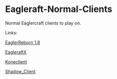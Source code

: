 # Eagleraft-Normal-Clients
Normal Eaglercraft clients to play on.

Links:

[EaglerReborn 1.8](https://github.com/dah-hackers/Eagleraft-Normal-Clients/blob/main/EaglerReborn_1.8_indev_Offline_International.html)

[EagleraftX](https://github.com/dah-hackers/Eagleraft-Normal-Clients/blob/main/EaglercraftX_U19_1.8_Offline_International.html)

[Koneclient](https://github.com/dah-hackers/Eagleraft-Normal-Clients/blob/main/Koneclient-1.8.8-offlineDownload.html)

[Shadow_Client](https://github.com/dah-hackers/Eagleraft-Normal-Clients/blob/main/Shadow_Client_2.5_1.8.8_International.html)
